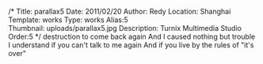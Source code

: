/*
Title: parallax5
Date: 2011/02/20
Author: Redy
Location: Shanghai
Template: works
Type: works
Alias:5  
Thumbnail: uploads/parallax5.jpg
Description: Turnix Multimedia Studio
Order:5
*/
destruction to come back again
And I caused nothing but trouble
I understand if you can't talk to me again
And if you live by the rules of "it's over"